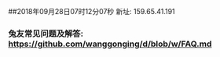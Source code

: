 ##2018年09月28日07时12分07秒 新址: 159.65.41.191
### 兔友常见问题及解答: https://github.com/wanggonging/d/blob/w/FAQ.md
